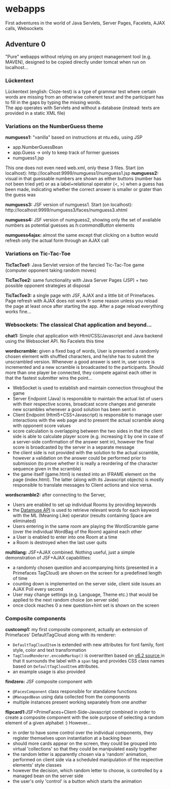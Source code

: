 ﻿# webapps
First adventures in the world of Java Servlets, Server Pages, Facelets, AJAX calls, Websockets

<h2>Adventure 0</h2>
"Pure" webapps without relying on any project management tool (e.g. MAVEN), designed to be copied directly under tomcat when run on localhost...

<h3>Lückentext</h3>
Lückentext (english: Cloze-test) is a type of grammar test where certain words are missing from an otherwise coherent tesxt and the participant has to fill in the gaps by typing the missing words.<br/>
The app operates with Servlets and without a database (instead: texts are provided in a static XML file)

<h3>Variations on the NumberGuess theme</h3>
<p><strong>numguess1:</strong> "vanilla" based on instructions at ntu.edu, using JSP
<ul><li>app.NumberGuessBean</li>
<li>app.Guess -> only to keep track of former guesses</li>
<li>numguess1.jsp</li></ul>
This one does not even need web.xml, only these 3 files. Start (on localhost): http://localhost:9999/numguess1/numguess1.jsp
<strong>numguess2:</strong> visual in that guessable numbers are shown as either buttons (number has not been tried yet) or as a label+relational operator (<, >) when a guess has been made, indicating whether the correct answer is smaller or grater than the guess was</p>
<p><strong>numguess3:</strong> JSF version of numguess1. Start (on localhost): http://localhost:9999/numguess3/faces/numguess3.xhtml</p>
<p><strong>numguess4:</strong> JSF version of numguess2, showing only the set of available numbers as potential guesses as <em>h:commandButton</em> elements</p>
<p><strong>numguess4ajax:</strong> almost the same except that clicking on a button would refresh only the actual form through an AJAX call</p>

<h3>Variations on Tic-Tac-Toe</h3>
<p><strong>TicTacToe1:</strong> Java Servlet version of the fancied Tic-Tac-Toe game (computer opponent taking random moves)</p>
<p><strong>TicTacToe2:</strong> same functionality with Java Server Pages (JSP) + two possible opponent strategies at disposal</p>
<p><strong>TicTacToe3:</strong> a single page with JSF, AJAX and a little bit of Primefaces. Page refresh with AJAX does not work fr some reason unless you reload the page at least once after starting the app. After a page reload everything works fine...</p>

<h3>Websockets: The classical Chat application and beyond...</h3>
<p><strong>chat1:</strong> Simple chat application with Html/CSS/Javascript and Java backend using the Websocket API. No Facelets this time </p>
<p><strong>wordscramble:</strong> given a fixed bag of words, User is presented a randomly chosen element with shuffled characters, and he/she has to submit the unscrambled version. Whenever a good answer is sent in, user score is incremented and a new scramble is broadcasted to the participants. Should more than one player be connected, they compete against each other in that the fastest submitter wins the point...<ul>
<li>WebSocket is used to establish and maintain connection throughout the game
<li>Server Endpoint (Java) is responsible to maintain the actual list of users with their respective scores, broadcast score changes and generate new scrambles whenever a good solution has been sent in
<li>Client Endpoint (Html5+CSS+Javascript) is responsible to manage user interactions with the web page and to present the actual scramble along with opponent score values
<li>score calculation is overlapping between the two sides in that the client side is able to calculate player score (e.g. increasing it by one in case of a server-side confirmation of the answer sent in), however the final score is broadcasted by the server in a separate message
<li>the client side is not provided with the solution to the actual scramble, however a validation on the answer could be performed prior to submission (to prove whether it is really a reordering of the character sequence given in the scramble)
<li>the game itself (game.html) is nested into an IFRAME element on the page (index.html). The latter (along with its Javascript objects) is mostly responsible to translate messages to Client actions and vice versa.
</ul></p>
<p><strong>wordscramble2:</strong> after connecting to the Server, <ul>
<li>Users are enabled to set up individual Rooms by providing keywords</li>
<li>the <a href="http://www.datamuse.com/api/">Datamuse API</a> is used to retrieve relevant words for each keyword with the ML (Meaning Like) operator (results containing Space are eliminated)</li>
<li>Users entering in the same room are playing the WordScramble game (over the individual WordBag of the Room) against each other</li>
<li>a User is enabled to enter into one Room at a time</li>
<li>a Room is destroyed when the last user quits</li>
</ul></p>
<p><strong>multilang:</strong> JSF+AJAX combined. Nothing useful, just a simple demonstration of JSF+AJAX capabilities:<ul>
<li>a randomly chosen question and accompanying hints (presented in a Primefaces TagCloud) are shown on the screen for a predefined length of time</li>
<li>counting down is implemented on the server side, client side issues an AJAX Poll every second</li>
<li>User may change settings (e.g. Language, Theme etc.) that would be applied to the next random choice (on server side)</li>
<li>once clock reaches 0 a new question+hint set is shown on the screen</li>
</ul>
<h3>Composite components</h3>
<p><strong>custcomp1:</strong> my first composite component, actually an extension of Primefaces' DefaultTagCloud along with its renderer:<ul>
<li><code>DefaultTagCloudItem</code> is extended with new attributes for font family, font style, color and text transformation</li>
<li><code>TagCloudRenderer.encodeMarkup()</code> is overwritten based on <a href="https://jar-download.com/artifacts/org.primefaces/primefaces/6.2/source-code/org/primefaces/component/tagcloud/TagCloudRenderer.java"> v6.2 source </a> in that it surrounds the label with a <code>span</code> tag and provides CSS class names based on <code>DefaultTagCloudItem</code> attributes.</li>
<li>an example usage is also provided</li>
</ul>
<p><strong>findzero:</strong> JSF composite component with <ul>
<li><code>@FacesComponent</code> class responsible for standalone functions</li>
<li><code>@ManagedBean</code> using data collected from the components</li>
<li>multiple instances present working separately from one another</li>
</ul>
<p><strong>flipcard1:</strong>JSF+PrimeFaces+Client-Side-Javascript combined in order to create a composite component with the sole purpose of selecting a random element of a given alphabet :) However...<ul>
<li>in order to have some control over the individual components, they register themselves upon instantiation at a backing bean</li>
<li>should more cards appear on the screen, they could be grouped into virtual 'collections' so that they could be manipulated easily together</li>
<li>the random letter is apparently chosen via a 'random' animation, performed on client side via a scheduled manipulation of the respective elements' style classes</li>
<li>however the decision, which random letter to choose, is controlled by a managed bean on the server side</li>
<li>the user's only 'control' is a button which starts the animation</li>
</ul>
